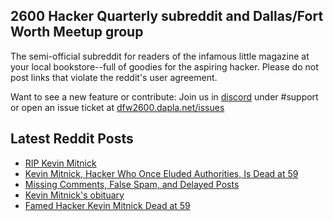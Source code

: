 ## 2600 Hacker Quarterly subreddit and Dallas/Fort Worth Meetup group
The semi-official subreddit for readers of the infamous little magazine at your local bookstore--full of goodies for the aspiring hacker. Please do not post links that violate the reddit's user agreement.

Want to see a new feature or contribute: 
Join us in [discord](https://dfw2600.dapla.net/chat) under #support or open an issue ticket at [dfw2600.dapla.net/issues](https://dfw2600.dapla.net/issues)

## Latest Reddit Posts
<!-- BLOG-POST-LIST:START -->
- [RIP Kevin Mitnick](https://www.reddit.com/r/2600/comments/155g2oq/rip_kevin_mitnick/)
- [Kevin Mitnick, Hacker Who Once Eluded Authorities, Is Dead at 59](https://www.reddit.com/r/2600/comments/155d3v4/kevin_mitnick_hacker_who_once_eluded_authorities/)
- [Missing Comments, False Spam, and Delayed Posts](https://www.reddit.com/r/2600/comments/154xm3n/missing_comments_false_spam_and_delayed_posts/)
- [Kevin Mitnick's obituary](https://www.reddit.com/r/2600/comments/154j77q/kevin_mitnicks_obituary/)
- [Famed Hacker Kevin Mitnick Dead at 59](https://www.reddit.com/r/2600/comments/154e65t/famed_hacker_kevin_mitnick_dead_at_59/)
<!-- BLOG-POST-LIST:END -->

